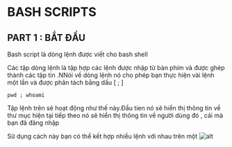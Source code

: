 # BASH SCRIPTS
## PART 1 : BẮT ĐẦU

Bash script là dòng lệnh được viết cho bash shell

Các tập dòng lệnh là tập hợp các lệnh được nhập từ bàn phím và được ghép thành các tập tin .NNói về dòng lệnh nó cho phép bạn thực hiện vài lệnh một lần và được phân tách bằng dấu [ ; ]

```
pwd ; whoami
```
Tập lệnh trên sẽ hoạt động như thế này.Đầu tien nó sẽ hiển thị thông tin về thư mục hiện tại tiếp theo nó sẽ hiển thị thông tin về người dùng đó , cái mà bạn đã đăng nhập

Sử dụng cách này bạn có thể kết hợp nhiều lệnh với nhau trên một
![alt](https://media.cheggcdn.com/media/48b/48b0bfac-a1d2-436b-bcf4-6450a19a7aaf/phpKKiPHk.png)
